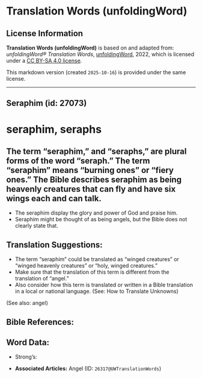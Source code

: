 # Translation Words (unfoldingWord)

## License Information

**Translation Words (unfoldingWord)** is based on and adapted from: _unfoldingWord® Translation Words_, [unfoldingWord](https://unfoldingword.org/utw), 2022, which is licensed under a [CC BY-SA 4.0 license](https://creativecommons.org/licenses/by-sa/4.0/legalcode.en).

This markdown version (created `2025-10-16`) is provided under the same license.



--------------------------------

## Seraphim (id: 27073)

seraphim, seraphs
=================

The term “seraphim,” and “seraphs,” are plural forms of the word “seraph.” The term “seraphim” means “burning ones” or “fiery ones.” The Bible describes seraphim as being heavenly creatures that can fly and have six wings each and can talk.
------------------------------------------------------------------------------------------------------------------------------------------------------------------------------------------------------------------------------------------------

* The seraphim display the glory and power of God and praise him.
* Seraphim might be thought of as being angels, but the Bible does not clearly state that.

Translation Suggestions:
------------------------

* The term “seraphim” could be translated as “winged creatures” or “winged heavenly creatures” or “holy, winged creatures.”
* Make sure that the translation of this term is different from the translation of “angel.”
* Also consider how this term is translated or written in a Bible translation in a local or national language. (See: How to Translate Unknowns)

(See also: angel)

Bible References:
-----------------

Word Data:
----------

* Strong’s:

* **Associated Articles:** Angel (ID: `26317@UWTranslationWords`)

